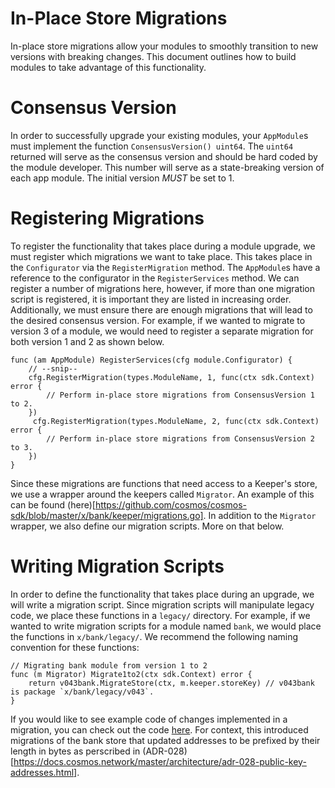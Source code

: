 <!--
order: 13
-->

# In-Place Store Migrations

In-place store migrations allow your modules to smoothly transition to new versions with breaking changes. This document outlines how to build modules to take advantage of this functionality. 

# Consensus Version

In order to successfully upgrade your existing modules, your `AppModule`s must implement the function `ConsensusVersion() uint64`. The `uint64` returned will serve as the consensus version and should be hard coded by the module developer. This number will serve as a state-breaking version of each app module. The initial version *MUST* be set to 1.

# Registering Migrations

To register the functionality that takes place during a module upgrade, we must register which migrations we want to take place. This takes place in the `Configurator` via the `RegisterMigration` method. The `AppModule`s have a reference to the configurator in the `RegisterServices` method. We can register a number of migrations here, however, if more than one migration script is registered, it is important they are listed in increasing order. Additionally, we must ensure there are enough migrations that will lead to the desired consensus version. For example, if we wanted to migrate to version 3 of a module, we would need to register a separate migration for both version 1 and 2 as shown below.

```golang
func (am AppModule) RegisterServices(cfg module.Configurator) {
    // --snip--
    cfg.RegisterMigration(types.ModuleName, 1, func(ctx sdk.Context) error {
        // Perform in-place store migrations from ConsensusVersion 1 to 2.
    })
     cfg.RegisterMigration(types.ModuleName, 2, func(ctx sdk.Context) error {
        // Perform in-place store migrations from ConsensusVersion 2 to 3.
    })
}
```

Since these migrations are functions that need access to a Keeper's store, we use a wrapper around the keepers called `Migrator`. An example of this can be found (here)[https://github.com/cosmos/cosmos-sdk/blob/master/x/bank/keeper/migrations.go]. In addition to the `Migrator` wrapper, we also define our migration scripts. More on that below.

# Writing Migration Scripts

In order to define the functionality that takes place during an upgrade, we will write a migration script. Since migration scripts will manipulate legacy code, we place these functions in a `legacy/` directory. For example, if we wanted to write migration scripts for a module named `bank`, we would place the functions in `x/bank/legacy/`. We recommend the following naming convention for these functions:

```golang
// Migrating bank module from version 1 to 2
func (m Migrator) Migrate1to2(ctx sdk.Context) error {
	return v043bank.MigrateStore(ctx, m.keeper.storeKey) // v043bank is package `x/bank/legacy/v043`.
}
```

If you would like to see example code of changes implemented in a migration, you can check out the code [here](https://github.com/cosmos/cosmos-sdk/blob/36f68eb9e041e20a5bb47e216ac5eb8b91f95471/x/bank/legacy/v043/store.go#L41-L62). For context, this introduced migrations of the bank store that updated addresses to be prefixed by their length in bytes as perscribed in (ADR-028)[https://docs.cosmos.network/master/architecture/adr-028-public-key-addresses.html].
